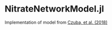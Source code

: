 # NitrateNetworkModel.jl

Implementation of model from [Czuba, et al. (2018)](https://doi.org/10.1002/2017WR021859)